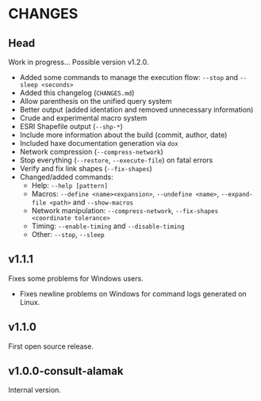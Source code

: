 CHANGES
===


Head
---

Work in progress... Possible version v1.2.0.

 - Added some commands to manage the execution flow: `--stop` and `--sleep <seconds>`
 - Added this changelog (`CHANGES.md`)
 - Allow parenthesis on the unified query system
 - Better output (added identation and removed unnecessary information)
 - Crude and experimental macro system
 - ESRI Shapefile output (`--shp-*`)
 - Include more information about the build (commit, author, date)
 - Included haxe documentation generation via `dox`
 - Network compression (`--compress-network`)
 - Stop everything (`--restore`, `--execute-file`) on fatal errors
 - Verify and fix link shapes (`--fix-shapes`)
 - Changed/added commands:
    * Help: `--help [pattern]`
    * Macros: `--define <name><expansion>`, `--undefine <name>`, `--expand-file <path>` and `--show-macros`
    * Network manipulation: `--compress-network`, `--fix-shapes <coordinate tolerance>`
    * Timing: `--enable-timing` and `--disable-timing`
    * Other: `--stop`, `--sleep`


v1.1.1
---

Fixes some problems for Windows users.

 - Fixes newline problems on Windows for command logs generated on Linux.


v1.1.0
---

First open source release.


v1.0.0-consult-alamak
---

Internal version.
